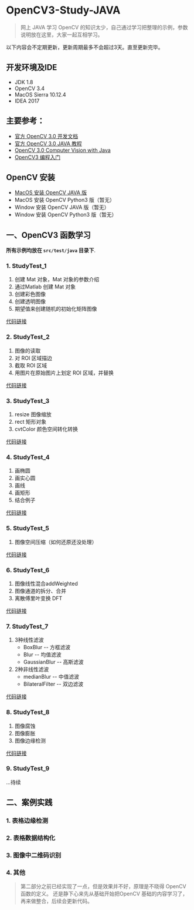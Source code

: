 # OpenCV3-Study-JAVA

> 网上 JAVA 学习 OpenCV 的知识太少，自己通过学习把整理的示例，参数说明放在这里，大家一起互相学习。


以下内容会不定期更新，更新周期最多不会超过3天。直至更新完毕。

## 开发环境及IDE
+ JDK 1.8
+ OpenCV 3.4
+ MacOS Sierra 10.12.4
+ IDEA 2017

## 主要参考：

+ [官方 OpenCV 3.0 开发文档](https://docs.opencv.org/3.0-beta/index.html)
+ [官方 OpenCV 3.0 JAVA 教程](http://opencv-java-tutorials.readthedocs.io/en/latest/)
+ [OpenCV 3.0 Computer Vision with Java](http://pdf.th7.cn/down/files/1602/OpenCV%203.0%20Computer%20Vision%20with%20Java.pdf)
+ [OpenCV3 编程入门](https://www.86mall.com/item/520404025009.html?p=5074&m=ae05433eb15809bfcb7a9a7109f64d9e)


## OpenCV 安装
+ [MacOS 安装 OpenCV JAVA 版](https://my.oschina.net/u/3767256/blog/1614886)
+ MacOS 安装 OpenCV Python3 版（暂无）
+ Window 安装 OpenCV JAVA 版（暂无）
+ Window 安装 OpenCV Python3 版（暂无）

## 一、OpenCV3 函数学习

**所有示例均放在 `src/test/java` 目录下**.

### 1. StudyTest_1

1. 创建 Mat 对象，Mat 对象的参数介绍
2. 通过Matlab 创建 Mat 对象
3. 创建彩色图像
4. 创建透明图像
5. 期望值来创建随机的初始化矩阵图像

[代码链接](https://github.com/liuqi0725/OpenCV3-Study-JAVA/blob/master/src/test/java/opencv/StudyTest_1.java)

### 2. StudyTest_2

1. 图像的读取
2. 对 ROI 区域描边
3. 截取 ROI 区域
4. 用图片在原始图片上划定 ROI 区域，并替换

[代码链接](https://github.com/liuqi0725/OpenCV3-Study-JAVA/blob/master/src/test/java/opencv/StudyTest_2.java)

### 3. StudyTest_3

1. resize 图像缩放<br/>
2. rect 矩形对象<br/>
3. cvtColor 颜色空间转化转换<br/>

[代码链接](https://github.com/liuqi0725/OpenCV3-Study-JAVA/blob/master/src/test/java/opencv/StudyTest_3.java)

### 4. StudyTest_4

1. 画椭圆
2. 画实心圆
3. 画线
4. 画矩形
5. 结合例子

[代码链接](https://github.com/liuqi0725/OpenCV3-Study-JAVA/blob/master/src/test/java/opencv/StudyTest_4.java)


### 5. StudyTest_5
1. 图像空间压缩（如何还原还没处理）

[代码链接](https://github.com/liuqi0725/OpenCV3-Study-JAVA/blob/master/src/test/java/opencv/StudyTest_5.java)


### 6. StudyTest_6

1. 图像线性混合addWeighted
2. 图像通道的拆分、合并
3. 离散傅里叶变换 DFT

[代码链接](https://github.com/liuqi0725/OpenCV3-Study-JAVA/blob/master/src/test/java/opencv/StudyTest_6.java)


### 7. StudyTest_7
1. 3种线性滤波
    + BoxBlur -- 方框滤波   
    + Blur -- 均值滤波
    + GaussianBlur -- 高斯滤波
2. 2种非线性滤波
    + medianBlur -- 中值滤波
    + BilateralFilter -- 双边滤波
    
[代码链接](https://github.com/liuqi0725/OpenCV3-Study-JAVA/blob/master/src/test/java/opencv/StudyTest_7.java)


### 8. StudyTest_8
1. 图像腐蚀
2. 图像膨胀
3. 图像边缘检测

[代码链接](https://github.com/liuqi0725/OpenCV3-Study-JAVA/blob/master/src/test/java/opencv/StudyTest_8.java)


### 9. StudyTest_9
...待续

## 二、案例实践

### 1. 表格边缘检测

### 2. 表格数据结构化

### 3. 图像中二维码识别

### 4. 其他

> 第二部分之前已经实现了一点，但是效果并不好，原理是不晓得 OpenCV 函数的定义。
还是静下心来先从基础开始把OpenCV 基础的内容学习了，再来做整合，后续会更新代码。
